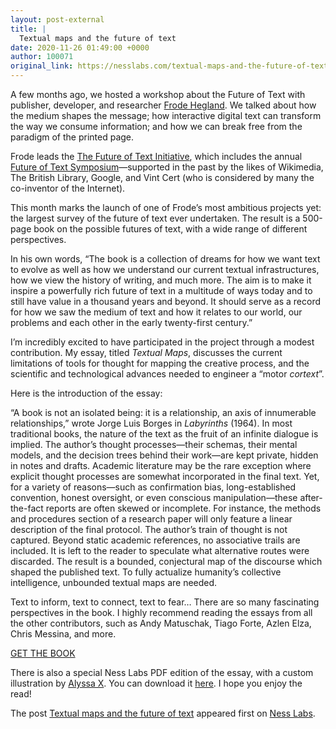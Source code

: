 ```yaml
---
layout: post-external
title: |
  Textual maps and the future of text
date: 2020-11-26 01:49:00 +0000
author: 100071
original_link: https://nesslabs.com/textual-maps-and-the-future-of-text?utm_source=rss&utm_medium=rss&utm_campaign=textual-maps-and-the-future-of-text
---
```


A few months ago, we hosted a workshop about the Future of Text with publisher, developer, and researcher [Frode Hegland](https://twitter.com/liquidizer). We talked about how the medium shapes the message; how interactive digital text can transform the way we consume information; and how we can break free from the paradigm of the printed page.

Frode leads the [The Future of Text Initiative](https://thefutureoftext.org/initiative.html), which includes the annual [Future of Text Symposium](https://thefutureoftext.org/symposium.html)—supported in the past by the likes of Wikimedia, The British Library, Google, and Vint Cert (who is considered by many the co-inventor of the Internet).

This month marks the launch of one of Frode’s most ambitious projects yet: the largest survey of the future of text ever undertaken. The result is a 500-page book on the possible futures of text, with a wide range of different perspectives.

In his own words, “The book is a collection of dreams for how we want text to evolve as well as how we understand our current textual infrastructures, how we view the history of writing, and much more. The aim is to make it inspire a powerfully rich future of text in a multitude of ways today and to still have value in a thousand years and beyond. It should serve as a record for how we saw the medium of text and how it relates to our world, our problems and each other in the early twenty-first century.”

I’m incredibly excited to have participated in the project through a modest contribution. My essay, titled _Textual Maps_, discusses the current limitations of tools for thought for mapping the creative process, and the scientific and technological advances needed to engineer a “motor _cortext_”.

Here is the introduction of the essay:

“A book is not an isolated being: it is a relationship, an axis of innumerable relationships,” wrote Jorge Luis Borges in _Labyrinths_ (1964). In most traditional books, the nature of the text as the fruit of an infinite dialogue is implied. The author’s thought processes—their schemas, their mental models, and the decision trees behind their work—are kept private, hidden in notes and drafts. Academic literature may be the rare exception where explicit thought processes are somewhat incorporated in the final text. Yet, for a variety of reasons—such as confirmation bias, long-established convention, honest oversight, or even conscious manipulation—these after-the-fact reports are often skewed or incomplete. For instance, the methods and procedures section of a research paper will only feature a linear description of the final protocol. The author’s train of thought is not captured. Beyond static academic references, no associative trails are included. It is left to the reader to speculate what alternative routes were discarded. The result is a bounded, conjectural map of the discourse which shaped the published text. To fully actualize humanity’s collective intelligence, unbounded textual maps are needed.

Text to inform, text to connect, text to fear… There are so many fascinating perspectives in the book. I highly recommend reading the essays from all the other contributors, such as Andy Matuschak, Tiago Forte, Azlen Elza, Chris Messina, and more.

[GET THE BOOK](https://futuretextpublishing.com/)

There is also a special Ness Labs PDF edition of the essay, with a custom illustration by [Alyssa X](https://twitter.com/alyssaxuu). You can download it [here](https://nesslabs.com/textual-maps-future-of-text-ness-labs-edition). I hope you enjoy the read!

The post [Textual maps and the future of text](https://nesslabs.com/textual-maps-and-the-future-of-text) appeared first on [Ness Labs](https://nesslabs.com).
